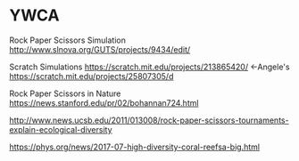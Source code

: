 # YWCA

Rock Paper Scissors Simulation
http://www.slnova.org/GUTS/projects/9434/edit/

Scratch Simulations
https://scratch.mit.edu/projects/213865420/ <-Angele's
https://scratch.mit.edu/projects/25807305/d



Rock Paper Scissors in Nature
https://news.stanford.edu/pr/02/bohannan724.html

http://www.news.ucsb.edu/2011/013008/rock-paper-scissors-tournaments-explain-ecological-diversity

https://phys.org/news/2017-07-high-diversity-coral-reefsa-big.html

